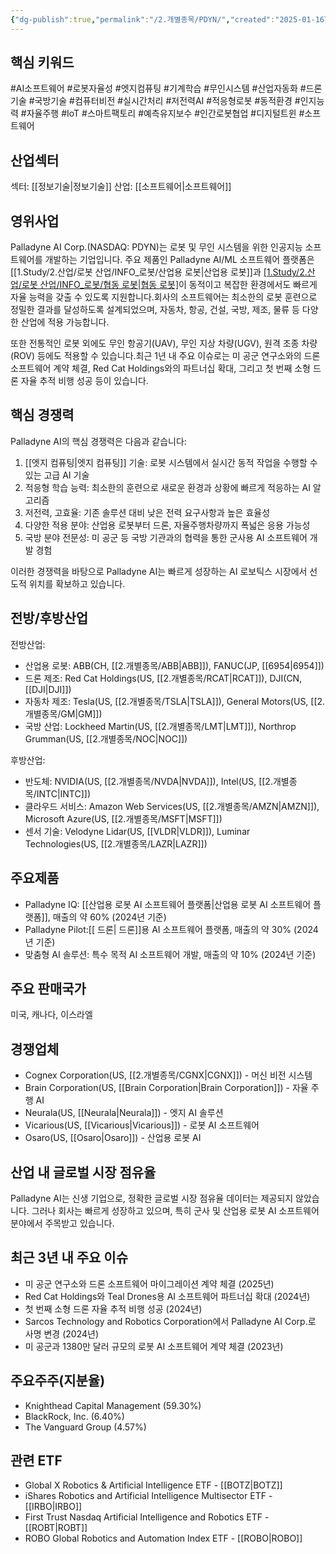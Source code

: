 ```yaml
---
{"dg-publish":true,"permalink":"/2.개별종목/PDYN/","created":"2025-01-16T22:15:34.772+09:00","updated":"2025-06-03T20:06:00.625+09:00"}
---
```


## 핵심 키워드

#AI소프트웨어 #로봇자율성 #엣지컴퓨팅 #기계학습 #무인시스템 #산업자동화 #드론기술 #국방기술 #컴퓨터비전 #실시간처리 #저전력AI #적응형로봇 #동적환경 #인지능력 #자율주행 #IoT #스마트팩토리 #예측유지보수 #인간로봇협업 #디지털트윈 #소프트웨어

## 산업섹터

섹터: [[정보기술\|정보기술]]
산업: [[소프트웨어\|소프트웨어]]

## 영위사업

Palladyne AI Corp.(NASDAQ: PDYN)는 로봇 및 무인 시스템을 위한 인공지능 소프트웨어를 개발하는 기업입니다. 주요 제품인 Palladyne AI/ML 소프트웨어 플랫폼은 [[1.Study/2.산업/로봇 산업/INFO_로봇/산업용 로봇\|산업용 로봇]]과 [[1.Study/2.산업/로봇 산업/INFO_로봇/협동 로봇\|협동 로봇]](코봇)이 동적이고 복잡한 환경에서도 빠르게 자율 능력을 갖출 수 있도록 지원합니다.회사의 소프트웨어는 최소한의 로봇 훈련으로 정밀한 결과를 달성하도록 설계되었으며, 자동차, 항공, 건설, 국방, 제조, 물류 등 다양한 산업에 적용 가능합니다. 

또한 전통적인 로봇 외에도 무인 항공기(UAV), 무인 지상 차량(UGV), 원격 조종 차량(ROV) 등에도 적용할 수 있습니다.최근 1년 내 주요 이슈로는 미 공군 연구소와의 드론 소프트웨어 계약 체결, Red Cat Holdings와의 파트너십 확대, 그리고 첫 번째 소형 드론 자율 추적 비행 성공 등이 있습니다.

## 핵심 경쟁력

Palladyne AI의 핵심 경쟁력은 다음과 같습니다:

1. [[엣지 컴퓨팅\|엣지 컴퓨팅]] 기술: 로봇 시스템에서 실시간 동적 작업을 수행할 수 있는 고급 AI 기술
2. 적응형 학습 능력: 최소한의 훈련으로 새로운 환경과 상황에 빠르게 적응하는 AI 알고리즘
3. 저전력, 고효율: 기존 솔루션 대비 낮은 전력 요구사항과 높은 효율성
4. 다양한 적용 분야: 산업용 로봇부터 드론, 자율주행차량까지 폭넓은 응용 가능성
5. 국방 분야 전문성: 미 공군 등 국방 기관과의 협력을 통한 군사용 AI 소프트웨어 개발 경험

이러한 경쟁력을 바탕으로 Palladyne AI는 빠르게 성장하는 AI 로보틱스 시장에서 선도적 위치를 확보하고 있습니다.

## 전방/후방산업

전방산업:

- 산업용 로봇: ABB(CH, [[2.개별종목/ABB\|ABB]]), FANUC(JP, [[6954\|6954]])
- 드론 제조: Red Cat Holdings(US, [[2.개별종목/RCAT\|RCAT]]), DJI(CN, [[DJI\|DJI]])
- 자동차 제조: Tesla(US, [[2.개별종목/TSLA\|TSLA]]), General Motors(US, [[2.개별종목/GM\|GM]])
- 국방 산업: Lockheed Martin(US, [[2.개별종목/LMT\|LMT]]), Northrop Grumman(US, [[2.개별종목/NOC\|NOC]])

후방산업:

- 반도체: NVIDIA(US, [[2.개별종목/NVDA\|NVDA]]), Intel(US, [[2.개별종목/INTC\|INTC]])
- 클라우드 서비스: Amazon Web Services(US, [[2.개별종목/AMZN\|AMZN]]), Microsoft Azure(US, [[2.개별종목/MSFT\|MSFT]])
- 센서 기술: Velodyne Lidar(US, [[VLDR\|VLDR]]), Luminar Technologies(US, [[2.개별종목/LAZR\|LAZR]])

## 주요제품

- Palladyne IQ: [[산업용 로봇 AI 소프트웨어 플랫폼\|산업용 로봇 AI 소프트웨어 플랫폼]], 매출의 약 60% (2024년 기준)
- Palladyne Pilot:[[ 드론\| 드론]]용 AI 소프트웨어 플랫폼, 매출의 약 30% (2024년 기준)
- 맞춤형 AI 솔루션: 특수 목적 AI 소프트웨어 개발, 매출의 약 10% (2024년 기준)

## 주요 판매국가

미국, 캐나다, 이스라엘

## 경쟁업체

- Cognex Corporation(US, [[2.개별종목/CGNX\|CGNX]]) - 머신 비전 시스템
- Brain Corporation(US, [[Brain Corporation\|Brain Corporation]]) - 자율 주행 AI
- Neurala(US, [[Neurala\|Neurala]]) - 엣지 AI 솔루션
- Vicarious(US, [[Vicarious\|Vicarious]]) - 로봇 AI 소프트웨어
- Osaro(US, [[Osaro\|Osaro]]) - 산업용 로봇 AI

## 산업 내 글로벌 시장 점유율

Palladyne AI는 신생 기업으로, 정확한 글로벌 시장 점유율 데이터는 제공되지 않았습니다. 그러나 회사는 빠르게 성장하고 있으며, 특히 군사 및 산업용 로봇 AI 소프트웨어 분야에서 주목받고 있습니다.

## 최근 3년 내 주요 이슈

- 미 공군 연구소와 드론 소프트웨어 마이그레이션 계약 체결 (2025년)
- Red Cat Holdings와 Teal Drones용 AI 소프트웨어 파트너십 확대 (2024년)
- 첫 번째 소형 드론 자율 추적 비행 성공 (2024년)
- Sarcos Technology and Robotics Corporation에서 Palladyne AI Corp.로 사명 변경 (2024년)
- 미 공군과 1380만 달러 규모의 로봇 AI 소프트웨어 계약 체결 (2023년)

## 주요주주(지분율)

- Knighthead Capital Management (59.30%)
- BlackRock, Inc. (6.40%)
- The Vanguard Group (4.57%)

## 관련 ETF

- Global X Robotics & Artificial Intelligence ETF - [[BOTZ\|BOTZ]]
- iShares Robotics and Artificial Intelligence Multisector ETF - [[IRBO\|IRBO]]
- First Trust Nasdaq Artificial Intelligence and Robotics ETF - [[ROBT\|ROBT]]
- ROBO Global Robotics and Automation Index ETF - [[ROBO\|ROBO]]